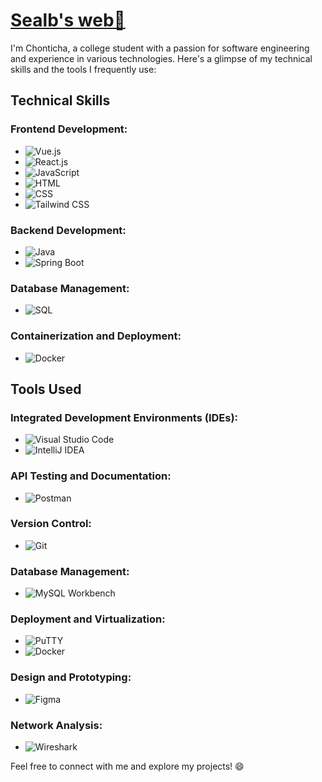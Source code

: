# [Sealb's web👋](https://licha.vercel.app/)

I'm Chonticha, a college student with a passion for software engineering and experience in various technologies. Here's a glimpse of my technical skills and the tools I frequently use:

## Technical Skills

### Frontend Development:
- ![Vue.js](https://img.shields.io/badge/Vue.js-4FC08D?style=flat-square&logo=vue.js&logoColor=white)
- ![React.js](https://img.shields.io/badge/React.js-61DAFB?style=flat-square&logo=react&logoColor=white)
- ![JavaScript](https://img.shields.io/badge/JavaScript-F7DF1E?style=flat-square&logo=javascript&logoColor=black)
- ![HTML](https://img.shields.io/badge/HTML-E34F26?style=flat-square&logo=html5&logoColor=white)
- ![CSS](https://img.shields.io/badge/CSS-1572B6?style=flat-square&logo=css3&logoColor=white)
- ![Tailwind CSS](https://img.shields.io/badge/Tailwind_CSS-38B2AC?style=flat-square&logo=tailwind-css&logoColor=white)

### Backend Development:
- ![Java](https://img.shields.io/badge/Java-007396?style=flat-square&logo=java&logoColor=white)
- ![Spring Boot](https://img.shields.io/badge/Spring_Boot-6DB33F?style=flat-square&logo=spring-boot&logoColor=white)

### Database Management:
- ![SQL](https://img.shields.io/badge/SQL-4479A1?style=flat-square&logo=sql&logoColor=white)

### Containerization and Deployment:
- ![Docker](https://img.shields.io/badge/Docker-2496ED?style=flat-square&logo=docker&logoColor=white)

## Tools Used

### Integrated Development Environments (IDEs):
- ![Visual Studio Code](https://img.shields.io/badge/Visual_Studio_Code-007ACC?style=flat-square&logo=visual-studio-code&logoColor=white)
- ![IntelliJ IDEA](https://img.shields.io/badge/IntelliJ_IDEA-000000?style=flat-square&logo=intellij-idea&logoColor=white)

### API Testing and Documentation:
- ![Postman](https://img.shields.io/badge/Postman-FF6C37?style=flat-square&logo=postman&logoColor=white)

### Version Control:
- ![Git](https://img.shields.io/badge/Git-F05032?style=flat-square&logo=git&logoColor=white)

### Database Management:
- ![MySQL Workbench](https://img.shields.io/badge/MySQL_Workbench-4479A1?style=flat-square&logo=mysql&logoColor=white)

### Deployment and Virtualization:
- ![PuTTY](https://img.shields.io/badge/PuTTY-000000?style=flat-square&logo=putty&logoColor=white)
- ![Docker](https://img.shields.io/badge/Docker-2496ED?style=flat-square&logo=docker&logoColor=white)

### Design and Prototyping:
- ![Figma](https://img.shields.io/badge/Figma-F24E1E?style=flat-square&logo=figma&logoColor=white)

### Network Analysis:
- ![Wireshark](https://img.shields.io/badge/Wireshark-1679A7?style=flat-square&logo=wireshark&logoColor=white)

Feel free to connect with me and explore my projects! 😄
